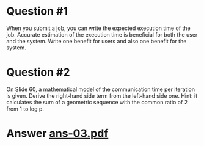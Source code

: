 # Question #1
When you submit a job, you can write the expected execution time of the job. Accurate estimation of the execution time is beneficial for both the user and the system. Write one benefit for users and also one benefit for the system.

# Question #2
On Slide 60, a mathematical model of the communication time per iteration is given. Derive the right-hand side term from the left-hand side one. Hint: it calculates the sum of a geometric sequence with the common ratio of 2 from 1 to log p.

# Answer [ans-03.pdf](ans-03.pdf)